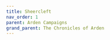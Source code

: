 ```yaml
---
title: Sheercleft
nav_order: 1
parent: Arden Campaigns
grand_parent: The Chronicles of Arden
---
```

